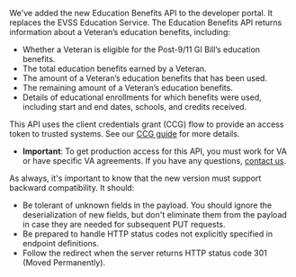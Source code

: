 We've added the new Education Benefits API to the developer portal. It replaces the EVSS Education Service. The Education Benefits API returns information about a Veteran’s education benefits, including:
- Whether a Veteran is eligible for the Post-9/11 GI Bill’s education benefits.
- The total education benefits earned by a Veteran.
- The amount of a Veteran’s education benefits that has been used.
- The remaining amount of a Veteran’s education benefits.
- Details of educational enrollments for which benefits were used, including start and end dates, schools, and credits received. 

This API uses the client credentials grant (CCG) flow to provide an access token to trusted systems. See our [CCG guide](https://developer.va.gov/explore/api/education-benefits/client-credentials) for more details. 

- **Important**: To get production access for this API, you must work for VA or have specific VA agreements. If you have any questions, [contact us](https://developer.va.gov/support/contact-us).

As always, it's important to know that the new version must support backward compatibility. It should:
- Be tolerant of unknown fields in the payload. You should ignore the deserialization of new fields, but don't eliminate them from the payload in case they are needed for subsequent PUT requests. 
- Be prepared to handle HTTP status codes not explicitly specified in endpoint definitions.
- Follow the redirect when the server returns HTTP status code 301 (Moved Permanently).
